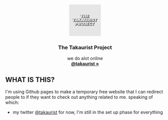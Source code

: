 <p align="center">
  <a href="#">
    <img src="TTP square.png" width=100 height=100>
  </a>

  <h3 align="center"> The Takaurist Project </h3>

  <p align="center">
    we do alot online
    <br>
    <a href="https://twitter.com/takaurist"><strong>@takaurist &raquo;</strong></a>
  </p>
</p>

## WHAT IS THIS?
I'm using Github pages to make a temporary free website that I can redirect people to if they want to check out anything related to me.
speaking of which:
- my twitter [@takaurist](https://twitter.com/takaurist)
for now, I'm still in the set up phase for everything
